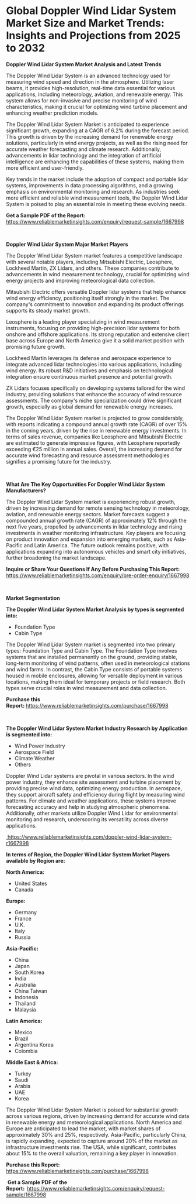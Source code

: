 <p><h1>Global Doppler Wind Lidar System Market Size and Market Trends: Insights and Projections from 2025 to 2032</h1></p><p><strong>Doppler Wind Lidar System Market Analysis and Latest Trends</strong></p>
<p><p>The Doppler Wind Lidar System is an advanced technology used for measuring wind speed and direction in the atmosphere. Utilizing laser beams, it provides high-resolution, real-time data essential for various applications, including meteorology, aviation, and renewable energy. This system allows for non-invasive and precise monitoring of wind characteristics, making it crucial for optimizing wind turbine placement and enhancing weather prediction models.</p><p>The Doppler Wind Lidar System Market is anticipated to experience significant growth, expanding at a CAGR of 6.2% during the forecast period. This growth is driven by the increasing demand for renewable energy solutions, particularly in wind energy projects, as well as the rising need for accurate weather forecasting and climate research. Additionally, advancements in lidar technology and the integration of artificial intelligence are enhancing the capabilities of these systems, making them more efficient and user-friendly. </p><p>Key trends in the market include the adoption of compact and portable lidar systems, improvements in data processing algorithms, and a growing emphasis on environmental monitoring and research. As industries seek more efficient and reliable wind measurement tools, the Doppler Wind Lidar System is poised to play an essential role in meeting these evolving needs.</p></p>
<p><strong>Get a Sample PDF of the Report:&nbsp;</strong> <a href="https://www.reliablemarketinsights.com/enquiry/request-sample/1667998?utm_campaign=2738&utm_medium=2&utm_source=Github&utm_content=ia&utm_term=19042025&utm_id=doppler-wind-lidar-system">https://www.reliablemarketinsights.com/enquiry/request-sample/1667998</a></p>
<p>&nbsp;</p>
<p><strong>Doppler Wind Lidar System Major Market Players</strong></p>
<p><p>The Doppler Wind Lidar System market features a competitive landscape with several notable players, including Mitsubishi Electric, Leosphere, Lockheed Martin, ZX Lidars, and others. These companies contribute to advancements in wind measurement technology, crucial for optimizing wind energy projects and improving meteorological data collection.</p><p>Mitsubishi Electric offers versatile Doppler lidar systems that help enhance wind energy efficiency, positioning itself strongly in the market. The company's commitment to innovation and expanding its product offerings supports its steady market growth.</p><p>Leosphere is a leading player specializing in wind measurement instruments, focusing on providing high-precision lidar systems for both onshore and offshore applications. Its strong reputation and extensive client base across Europe and North America give it a solid market position with promising future growth.</p><p>Lockheed Martin leverages its defense and aerospace experience to integrate advanced lidar technologies into various applications, including wind energy. Its robust R&D initiatives and emphasis on technological integration ensure continuous market presence and potential growth.</p><p>ZX Lidars focuses specifically on developing systems tailored for the wind industry, providing solutions that enhance the accuracy of wind resource assessments. The company's niche specialization could drive significant growth, especially as global demand for renewable energy increases.</p><p>The Doppler Wind Lidar System market is projected to grow considerably, with reports indicating a compound annual growth rate (CAGR) of over 15% in the coming years, driven by the rise in renewable energy investments. In terms of sales revenue, companies like Leosphere and Mitsubishi Electric are estimated to generate impressive figures, with Leosphere reportedly exceeding €25 million in annual sales. Overall, the increasing demand for accurate wind forecasting and resource assessment methodologies signifies a promising future for the industry.</p></p>
<p>&nbsp;</p>
<p><strong>What Are The Key Opportunities For Doppler Wind Lidar System Manufacturers?</strong></p>
<p><p>The Doppler Wind Lidar System market is experiencing robust growth, driven by increasing demand for remote sensing technology in meteorology, aviation, and renewable energy sectors. Market forecasts suggest a compounded annual growth rate (CAGR) of approximately 12% through the next five years, propelled by advancements in lidar technology and rising investments in weather monitoring infrastructure. Key players are focusing on product innovation and expansion into emerging markets, such as Asia-Pacific and Latin America. The future outlook remains positive, with applications expanding into autonomous vehicles and smart city initiatives, further broadening the market landscape.</p></p>
<p><strong>Inquire or Share Your Questions If Any Before Purchasing This Report:</strong> <a href="https://www.reliablemarketinsights.com/enquiry/pre-order-enquiry/1667998?utm_campaign=2738&utm_medium=2&utm_source=Github&utm_content=ia&utm_term=19042025&utm_id=doppler-wind-lidar-system">https://www.reliablemarketinsights.com/enquiry/pre-order-enquiry/1667998</a></p>
<p>&nbsp;</p>
<p><strong>Market Segmentation</strong></p>
<p><strong>The Doppler Wind Lidar System Market Analysis by types is segmented into:</strong></p>
<p><ul><li>Foundation Type</li><li>Cabin Type</li></ul></p>
<p><p>The Doppler Wind Lidar System market is segmented into two primary types: Foundation Type and Cabin Type. The Foundation Type involves systems that are installed permanently on the ground, providing stable, long-term monitoring of wind patterns, often used in meteorological stations and wind farms. In contrast, the Cabin Type consists of portable systems housed in mobile enclosures, allowing for versatile deployment in various locations, making them ideal for temporary projects or field research. Both types serve crucial roles in wind measurement and data collection.</p></p>
<p><strong>Purchase this Report:&nbsp;</strong><a href="https://www.reliablemarketinsights.com/purchase/1667998?utm_campaign=2738&utm_medium=2&utm_source=Github&utm_content=ia&utm_term=19042025&utm_id=doppler-wind-lidar-system">https://www.reliablemarketinsights.com/purchase/1667998</a></p>
<p>&nbsp;</p>
<p><strong>The Doppler Wind Lidar System Market Industry Research by Application is segmented into:</strong></p>
<p><ul><li>Wind Power Industry</li><li>Aerospace Field</li><li>Climate Weather</li><li>Others</li></ul></p>
<p><p>Doppler Wind Lidar systems are pivotal in various sectors. In the wind power industry, they enhance site assessment and turbine placement by providing precise wind data, optimizing energy production. In aerospace, they support aircraft safety and efficiency during flight by measuring wind patterns. For climate and weather applications, these systems improve forecasting accuracy and help in studying atmospheric phenomena. Additionally, other markets utilize Doppler Wind Lidar for environmental monitoring and research, underscoring its versatility across diverse applications.</p></p>
<p><a href="https://www.reliablemarketinsights.com/doppler-wind-lidar-system-r1667998?utm_campaign=2738&utm_medium=2&utm_source=Github&utm_content=ia&utm_term=19042025&utm_id=doppler-wind-lidar-system">&nbsp;https://www.reliablemarketinsights.com/doppler-wind-lidar-system-r1667998</a></p>
<p><strong>In terms of Region, the Doppler Wind Lidar System Market Players available by Region are:</strong></p>
<p>
    <p> <strong> North America: </strong>
        <ul>
            <li>United States</li>
            <li>Canada</li>
        </ul>
        </p> 
    <p> <strong> Europe: </strong>
        <ul>
            <li>Germany</li>
            <li>France</li>
            <li>U.K.</li>
            <li>Italy</li>
            <li>Russia</li>
        </ul>
        </p> 
    <p> <strong> Asia-Pacific: </strong>
        <ul>
            <li>China</li>
            <li>Japan</li>
            <li>South Korea</li>
            <li>India</li>
            <li>Australia</li>
            <li>China Taiwan</li>
            <li>Indonesia</li>
            <li>Thailand</li>
            <li>Malaysia</li>
        </ul>
        </p> 
    <p> <strong> Latin America: </strong>
        <ul>
            <li>Mexico</li>
            <li>Brazil</li>
            <li>Argentina Korea</li>
            <li>Colombia</li>
        </ul>
        </p> 
    <p> <strong> Middle East & Africa: </strong>
        <ul>
            <li>Turkey</li>
            <li>Saudi</li>
            <li>Arabia</li>
            <li>UAE</li>
            <li>Korea</li>
        </ul>
    </p>
    </p>
<p><p>The Doppler Wind Lidar System Market is poised for substantial growth across various regions, driven by increasing demand for accurate wind data in renewable energy and meteorological applications. North America and Europe are anticipated to lead the market, with market shares of approximately 30% and 25%, respectively. Asia-Pacific, particularly China, is rapidly expanding, expected to capture around 20% of the market as infrastructure investments rise. The USA, while significant, contributes about 15% to the overall valuation, remaining a key player in innovation.</p></p>
<p><strong>Purchase this Report: </strong><a href="https://www.reliablemarketinsights.com/purchase/1667998?utm_campaign=2738&utm_medium=2&utm_source=Github&utm_content=ia&utm_term=19042025&utm_id=doppler-wind-lidar-system">https://www.reliablemarketinsights.com/purchase/1667998</a></p>
<p>&nbsp;<strong>Get a Sample PDF of the Report:&nbsp;&nbsp;</strong><a href="https://www.reliablemarketinsights.com/enquiry/request-sample/1667998?utm_campaign=2738&utm_medium=2&utm_source=Github&utm_content=ia&utm_term=19042025&utm_id=doppler-wind-lidar-system">https://www.reliablemarketinsights.com/enquiry/request-sample/1667998</a></p>
<p><strong></strong></p>
<p><p></p><p></p><p></p></p>